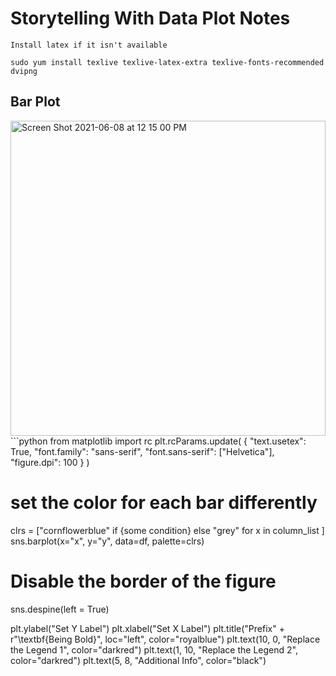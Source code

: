 # Storytelling With Data Plot Notes

```
Install latex if it isn't available

sudo yum install texlive texlive-latex-extra texlive-fonts-recommended dvipng 
```

## Bar Plot
<img width="504" alt="Screen Shot 2021-06-08 at 12 15 00 PM" src="https://user-images.githubusercontent.com/29901458/121244007-3b707a80-c853-11eb-814b-30d49c1b86fa.png">
```python
from matplotlib import rc
plt.rcParams.update(
  {
    "text.usetex": True,
    "font.family": "sans-serif",
    "font.sans-serif": ["Helvetica"],
    "figure.dpi": 100
  }
)

# set the color for each bar differently
clrs = ["cornflowerblue" if {some condition} else "grey" for x in column_list ]
sns.barplot(x="x", y="y", data=df, palette=clrs)

# Disable the border of the figure
sns.despine(left = True)

plt.ylabel("Set Y Label")
plt.xlabel("Set X Label")
plt.title("Prefix" + r"\textbf{Being Bold}", loc="left", color="royalblue")
plt.text(10, 0, "Replace the Legend 1", color="darkred")
plt.text(1, 10, "Replace the Legend 2", color="darkred")
plt.text(5, 8, "Additional Info", color="black")
```

